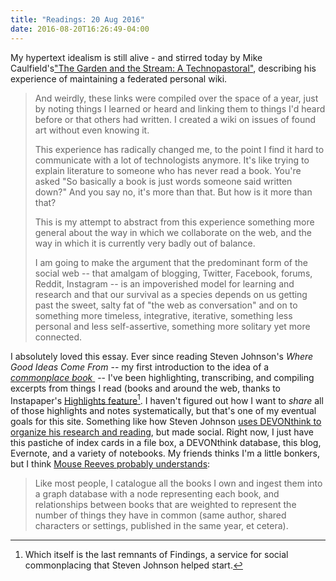 ```yaml
---
title: "Readings: 20 Aug 2016"
date: 2016-08-20T16:26:49-04:00
---
```


My hypertext idealism is still alive - and stirred today by Mike Caulfield's["The Garden and the Stream: A Technopastoral"](https://hapgood.us/2015/10/17/the-garden-and-the-stream-a-technopastoral/ "The Garden and the Stream: A Technopastoral"), describing his experience of maintaining a federated personal wiki.

> And weirdly, these links were compiled over the space of a year, just by noting things I learned or heard and linking them to things I'd heard before or that others had written. I created a wiki on issues of found art without even knowing it.
>
> This experience has radically changed me, to the point I find it hard to communicate with a lot of technologists anymore. It's like trying to explain literature to someone who has never read a book. You're asked "So basically a book is just words someone said written down?" And you say no, it's more than that. But how is it more than that?
>
> This is my attempt to abstract from this experience something more general about the way in which we collaborate on the web, and the way in which it is currently very badly out of balance.
>
> I am going to make the argument that the predominant form of the social web -- that amalgam of blogging, Twitter, Facebook, forums, Reddit, Instagram -- is an impoverished model for learning and research and that our survival as a species depends on us getting past the sweet, salty fat of "the web as conversation" and on to something more timeless, integrative, iterative, something less personal and less self-assertive, something more solitary yet more connected.

I absolutely loved this essay. Ever since reading Steven Johnson's _Where Good Ideas Come From_ -- my first introduction to the idea of a [*commonplace book* ](https://en.wikipedia.org/wiki/Commonplace_book) -- I've been highlighting, transcribing, and compiling excerpts from things I read (books and around the web, thanks to Instapaper's [Highlights feature](http://blog.instapaper.com/post/85125160146)[^1]. I haven't figured out how I want to _share_ all of those highlights and notes systematically, but that's one of my eventual goals for this site. Something like how Steven Johnson [uses DEVONthink to organize his research and reading](http://www.stevenberlinjohnson.com/movabletype/archives/000230.html), but made social. Right now, I just have this pastiche of index cards in a file box, a DEVONthink database, this blog, Evernote, and a variety of notebooks. My friends thinks I'm a little bonkers, but I think [Mouse Reeves probably understands](https://web.archive.org/web/20160624002725/https://blog.mousereeve.com/finding-a-minimum-spanning-tree-prims-algorithm/):

> Like most people, I catalogue all the books I own and ingest them into a graph database with a node representing each book, and relationships between books that are weighted to represent the number of things they have in common (same author, shared characters or settings, published in the same year, et cetera).

[^1]: Which itself is the last remnants of Findings, a service for social commonplacing that Steven Johnson helped start.
